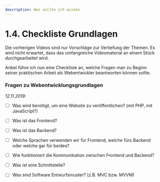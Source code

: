 ```yaml
---
description: Was sollte ich wissen
---
```


# 1.4. Checkliste Grundlagen

Die vorherigen Videos sind nur Vorschläge zur Vertiefung der Themen. Es wird nicht erwartet, dass das umfangreiche Videomaterial an einem Stück durchgearbeitet wird. 

Anbei führe ich nun eine Checkliste an, welche Fragen man zu Beginn seiner praktischen Arbeit als Webentwickler beantworten können sollte.

### Fragen zu Webentwicklungsgrundlagen

_12.11.2019:_

* [ ] Was wird benötigt, um eine Website zu veröffentlichen? \(mit PHP, mit JavaScript?\)
* [ ] Was ist das Frontend?
* [ ] Was ist das Backend?
* [ ] Welche Sprachen verwenden wir für Frontend, welche fürs Backend oder welche gar für beides?
* [ ] Wie funktioniert die Kommunikation zwischen Frontend und Backend?
* [ ] Was ist eine Schnittstelle?
* [ ] Was sind Software Entwurfsmuster? \(z.B. MVC bzw. MVVM\)





